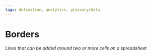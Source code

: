 ```yaml
---
tags: definition, analytics, glossary/data
---
```

#  Borders
*Lines that can be added around two or more cells on a spreadsheet*